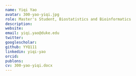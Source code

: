 ```yaml
---
name: Yiqi Yao
avatar: 300-yao-yiqi.jpg
role: Master's Student, Biostatistics and Bioinformatics
description: 
website: 
email: yiqi.yao@duke.edu
twitter: 
googlescholar: 
github: YYQ111
linkedin: yiqi-yao
orcid: 
publons: 
cv: 300-yao-yiqi.docx
---
```

